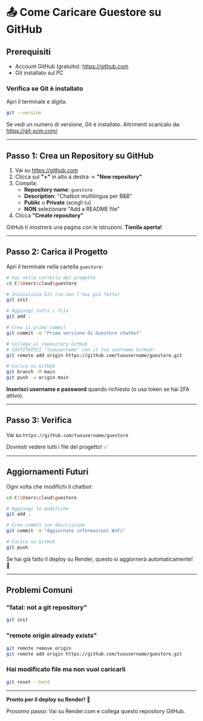 # 📤 Come Caricare Guestore su GitHub

## Prerequisiti

- Account GitHub (gratuito): https://github.com
- Git installato sul PC

### Verifica se Git è installato

Apri il terminale e digita:
```bash
git --version
```

Se vedi un numero di versione, Git è installato. Altrimenti scaricalo da: https://git-scm.com/

---

## Passo 1: Crea un Repository su GitHub

1. Vai su https://github.com
2. Clicca sul **"+"** in alto a destra → **"New repository"**
3. Compila:
   - **Repository name**: `guestore`
   - **Description**: "Chatbot multilingua per B&B"
   - **Public** o **Private** (scegli tu)
   - **NON** selezionare "Add a README file"
4. Clicca **"Create repository"**

GitHub ti mostrerà una pagina con le istruzioni. **Tienila aperta!**

---

## Passo 2: Carica il Progetto

Apri il terminale nella cartella `guestore`:

```bash
# Vai nella cartella del progetto
cd C:\Users\claud\guestore

# Inizializza Git (se non l'hai già fatto)
git init

# Aggiungi tutti i file
git add .

# Crea il primo commit
git commit -m "Prima versione di Guestore chatbot"

# Collega al repository GitHub
# SOSTITUISCI "tuousername" con il tuo username GitHub!
git remote add origin https://github.com/tuousername/guestore.git

# Carica su GitHub
git branch -M main
git push -u origin main
```

**Inserisci username e password** quando richiesto (o usa token se hai 2FA attivo).

---

## Passo 3: Verifica

Vai su `https://github.com/tuousername/guestore`

Dovresti vedere tutti i file del progetto! ✅

---

## Aggiornamenti Futuri

Ogni volta che modifichi il chatbot:

```bash
cd C:\Users\claud\guestore

# Aggiungi le modifiche
git add .

# Crea commit con descrizione
git commit -m "Aggiornate informazioni WiFi"

# Carica su GitHub
git push
```

Se hai già fatto il deploy su Render, questo si aggiornerà automaticamente! 🎉

---

## Problemi Comuni

### "fatal: not a git repository"
```bash
git init
```

### "remote origin already exists"
```bash
git remote remove origin
git remote add origin https://github.com/tuousername/guestore.git
```

### Hai modificato file ma non vuoi caricarli
```bash
git reset --hard
```

---

**Pronto per il deploy su Render!** 🚀

Prossimo passo: Vai su Render.com e collega questo repository GitHub.
